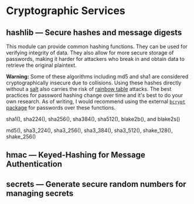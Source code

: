 # Cryptographic Services
## hashlib — Secure hashes and message digests

This module can provide common hashing functions. They can be used for verifying integrity of data. They also allow for more secure storage of passwords, making it harder for attackers who break in and obtain data to retrieve the original plaintext.

<b>Warning:</b> Some of these algorithms including md5 and sha1 are considered cryptographically insecure due to collisions.
Using these hashes directly without a [salt](https://en.wikipedia.org/wiki/Salt_(cryptography)) also carries the risk of [rainbow table](https://en.wikipedia.org/wiki/Rainbow_table) attacks. The best practices for password hashing change over time and it's best to do your own research. As of writing, I would recommend using the external [`bcrypt` package](https://pypi.org/project/bcrypt/) for passwords over these functions. 

sha1(), sha224(), sha256(), sha384(), sha512(), blake2b(), and blake2s()

md5(), sha3_224(), sha3_256(), sha3_384(), sha3_512(), shake_128(), shake_256()

## hmac — Keyed-Hashing for Message Authentication
## secrets — Generate secure random numbers for managing secrets
